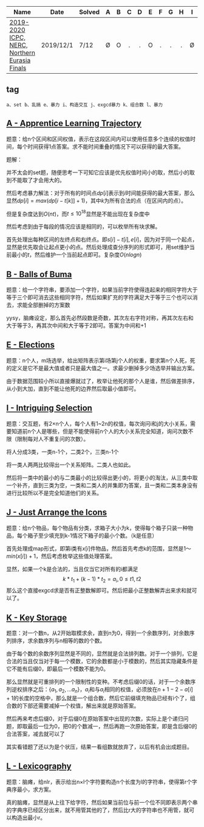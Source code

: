 | Name                                                         | Date      | Solved |  A   |  B   |  C   |  D   |  E   |  F   |  G   |  H   |  I   |  J   |  K   | L    |
| ------------------------------------------------------------ | --------- | ------ | :--: | :--: | :--: | :--: | :--: | :--: | :--: | :--: | :--: | :--: | :--: | ---- |
| [2019-2020 ICPC, NERC, Northern Eurasia Finals ](https://codeforces.com/contest/1267) | 2019/12/1 | 7/12   |  Ø   |  O   |  .   |  .   |  O   |  .   |  .   |  .   |  Ø   |  O   |  O   | O    |

## tag

`a、set b、乱搞 e、暴力 i、构造交互 j、exgcd暴力 k、组合数 l、暴力`



## [A - Apprentice Learning Trajectory](https://codeforces.com/contest/1267/problem/A)

题意：给n个区间和区间权值，表示在这段区间内可以使用任意多个连续的权值时间，每个时间获得1点答案。求不能时间重叠的情况下可以获得的最大答案。

题解：

并不太会的set题，随便思考一下可知它应该是优先权值时间小的取，然后小的取到不能取了才会用大的。

然后考虑暴力解法：对于所有的时间点$dp[i]$表示到$i$时间能获得的最大答案，那么显然$dp[i]=max(dp[i-t[k]]+1)$，其中$k$为所有合法的点（在区间内的点）。

但是复杂度达到$O(nt)$，而$t \le 10^{18}$显然是不能出现在复杂度中

然后考虑到由于每段的情况应该是相同的，可以枚举所有块求解。

首先处理出每种区间的左终点和右终点。即$s[i]-t[i],e[i]$，因为对于同一个起点，显然是优先取会让起点更小的点。然后处理成查分序列的形式即可，用set维护当前最小的$t$，然后维护一个当前起点即可。复杂度$O(nlogn)$



## [B - Balls of Buma](https://codeforces.com/contest/1267/problem/B)

题意：给一个字符串，要添加一个字符，如果当前字符使得连起来的相同字符大于等于三个即可消去这些相同字符，然后如果扩充的字符满足大于等于三个也可以消去，求能全部删掉的方案数

yysy，脑瘫设定，那么首先必然段数是奇数，其次左右字符对称，再其次左右和大于等于3，再其次中间和大于等于2即可。答案为中间和+1



## [E - Elections](https://codeforces.com/contest/1267/problem/E)

题意：n个人，m场选举，给出矩阵表示第i场第j个人的权重，要求第n个人死，死的定义是它不是最大值或者只是最大值之一。求最少删掉多少场选举并输出方案。

由于数据范围较小所以直接爆就过了，枚举让他死的那个人是谁，然后做差排序，从小到大加，直到不能让他死的边界然后取最小值即可。



## [I - Intriguing Selection](https://codeforces.com/contest/1267/problem/I)

题意：交互题，有2×n个人，每个人有1~2n的权值，每次询问i和j的大小关系，需要知道前n个人是哪些，但是不能使得前n个人的大小关系完全知道，询问次数不限（限制每对人不重复问的次数）。

将人分成3类，一类n-1个，二类2个，三类n-1个

将一类人两两比较得出一个关系矩阵。二类人也如此。

然后将一类中的最小的与二类最小的比较得出更小的，将更小的淘汰，从三类中取一个补齐，直到三类为空，一类和二类人的并集即为答案，且一类和二类本身没有进行比较所以不是完全知道他们的关系。



## [J - Just Arrange the Icons](https://codeforces.com/contest/1267/problem/J)

题意：给n个物品，每个物品有分类，求箱子大小为k，使得每个箱子只装一种物品，每个箱子至少填充到k-1情况下箱子的最小个数。（k是任意）

首先处理成map形式，即第i类有$x[i]$件物品，然后首先考虑k的范围，显然是$1～min(x[i])+
1$，然后考虑枚举这些值处理答案。

显然，如果一个k是合法的，当且仅当它对所有的i都满足
$$
k * t_1 + (k - 1) * t_2 = a_i, 0 \le t1,t2
$$
那么这个直接exgcd求是否有正整数解即可。然后把最小正整数解弄出来求和就可以了。



## [K - Key Storage](https://codeforces.com/contest/1267/problem/K)

题意：对一个数n，从2开始取模求余，直到n为0，得到一个余数序列，对余数序列排序，求余数序列与n相等的数的个数。

由于每个数的余数序列显然是不同的，显然就是合法排列数。对于一个排列，它是合法的当且仅当对于每一个模数，它的余数都是小于模数的，然后其实隐藏条件是它不能有后缀0，即最后一个模数不能为0。

那么显然就是可重排列的一个限制性的变种。不考虑后缀0的话，对于一个余数序列逆权排序之后：$\{a_1, a_2, \dots a_n\}$，$a_i$和与$a_i$相同的权值，必须放在$n+1-2-a[i]+1$的长度的空格中，那么就是一个组合数，然后它前缀填充物品已经有i个了，组合数的下部还需要减掉一个权值，解出来就是原始答案。

然后再来考虑后缀0，对于后缀0在原始答案中出现的次数，实际上是个递归问题，即取最后一位为0，把0的个数减一，然后再跑一次原始答案，即是含后缀0的合法答案，减去就可以了

其实看错题了还以为是个状压，结果一看组数就放弃了，以后有机会出成题目。



## [L - Lexicography](https://codeforces.com/contest/1267/problem/L)

题意：脑瘫，给nlr，表示给出n×l个字符要构造n个长度为l的字符串，使得第r个字典序最小，求方案。

真的脑瘫，显然是从上往下给字符，然后如果当前位与前一个位不同即表示两个串的字典序已经区分出来，就不用管其他的了，然后比r大的字符串也不用管，就可以构造出最小r。